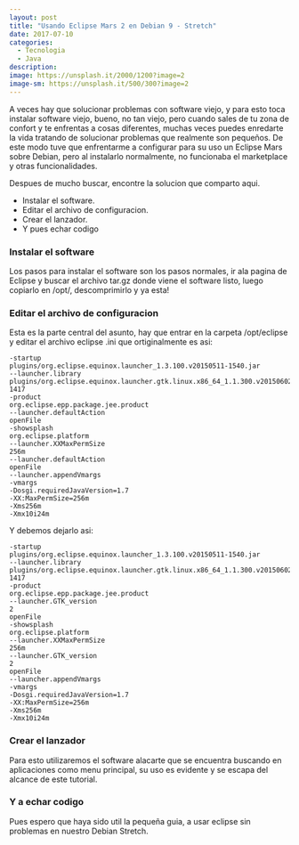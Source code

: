 ```yaml
---
layout: post
title: "Usando Eclipse Mars 2 en Debian 9 - Stretch"
date: 2017-07-10
categories:
  - Tecnologia
  - Java
description: 
image: https://unsplash.it/2000/1200?image=2
image-sm: https://unsplash.it/500/300?image=2
---
```

A veces hay que solucionar problemas con software viejo, y para esto toca instalar software viejo, bueno, no tan viejo, pero cuando sales de tu zona de confort y te enfrentas a cosas diferentes, muchas veces puedes enredarte la vida tratando de solucionar problemas que realmente son pequeños. De este modo tuve que enfrentarme a configurar para su uso un Eclipse Mars sobre Debian, pero al instalarlo normalmente, no funcionaba el marketplace y otras funcionalidades.

Despues de mucho buscar, encontre la solucion que comparto aqui.
<ul>
  <li>Instalar el software.</li>
  <li>Editar el archivo de configuracion.</li>
  <li>Crear el lanzador.</li>
  <li>Y pues echar codigo</li>
</ul>

<h3>Instalar el software</h3>
Los pasos para instalar el software son los pasos normales, ir ala pagina de Eclipse y buscar el archivo tar.gz donde viene el software listo, luego copiarlo en /opt/, descomprimirlo y ya esta!

<h3>Editar el archivo de configuracion</h3>
Esta es la parte central del asunto, hay que entrar en la carpeta /opt/eclipse y editar el archivo eclipse .ini que ortiginalmente es asi:

~~~
-startup
plugins/org.eclipse.equinox.launcher_1.3.100.v20150511-1540.jar
--launcher.library
plugins/org.eclipse.equinox.launcher.gtk.linux.x86_64_1.1.300.v20150602-1417
-product
org.eclipse.epp.package.jee.product
--launcher.defaultAction
openFile
-showsplash
org.eclipse.platform
--launcher.XXMaxPermSize
256m
--launcher.defaultAction
openFile
--launcher.appendVmargs
-vmargs
-Dosgi.requiredJavaVersion=1.7
-XX:MaxPermSize=256m
-Xms256m
-Xmx10i24m
~~~

Y debemos dejarlo asi:

~~~
-startup
plugins/org.eclipse.equinox.launcher_1.3.100.v20150511-1540.jar
--launcher.library
plugins/org.eclipse.equinox.launcher.gtk.linux.x86_64_1.1.300.v20150602-1417
-product
org.eclipse.epp.package.jee.product
--launcher.GTK_version
2
openFile
-showsplash
org.eclipse.platform
--launcher.XXMaxPermSize
256m
--launcher.GTK_version
2
openFile
--launcher.appendVmargs
-vmargs
-Dosgi.requiredJavaVersion=1.7
-XX:MaxPermSize=256m
-Xms256m
-Xmx10i24m
~~~

<h3>Crear el lanzador</h3>
Para esto utilizaremos el software alacarte que se encuentra buscando en aplicaciones como menu principal, su uso es evidente y se escapa del alcance de este tutorial.

<h3>Y a echar codigo</h3>
Pues espero que haya sido util la pequeña guia, a usar eclipse sin problemas en nuestro Debian Stretch.
